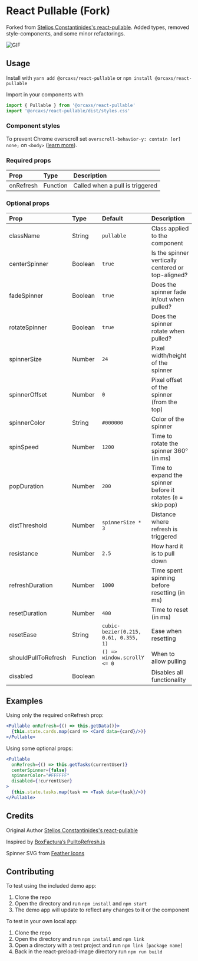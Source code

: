# React Pullable (Fork)

Forked from [Stelios Constantinides's react-pullable](https://github.com/sconstantinides/react-pullable). Added types, removed style-components, and some minor refactorings.

![GIF](screencap.gif)

## Usage

Install with `yarn add @orcaxs/react-pullable` or `npm install @orcaxs/react-pullable`

Import in your components with 
```js
import { Pullable } from '@orcaxs/react-pullable'
import '@orcaxs/react-pullable/dist/styles.css'
```
### Component styles

To prevent Chrome overscroll set `overscroll-behavior-y: contain [or] none;` on `<body>` ([learn more](https://developers.google.com/web/updates/2017/11/overscroll-behavior)).

### Required props

| Prop | Type | Description |
| :--- | :--- | :--- |
| onRefresh | Function | Called when a pull is triggered |

### Optional props

| Prop | Type | Default | Description |
| :--- | :--- | :--- | :--- |
| className | String | `pullable` | Class applied to the component |
| centerSpinner | Boolean | `true` | Is the spinner vertically centered or top-aligned? |
| fadeSpinner | Boolean | `true` | Does the spinner fade in/out when pulled? |
| rotateSpinner | Boolean | `true` | Does the spinner rotate when pulled? |
| spinnerSize | Number | `24` | Pixel width/height of the spinner |
| spinnerOffset | Number | `0` | Pixel offset of the spinner (from the top) |
| spinnerColor | String | `#000000` | Color of the spinner |
| spinSpeed | Number | `1200` | Time to rotate the spinner 360° (in ms) |
| popDuration | Number | `200` | Time to expand the spinner before it rotates (`0` = skip pop) |
| distThreshold | Number | `spinnerSize * 3` | Distance where refresh is triggered |
| resistance | Number | `2.5` | How hard it is to pull down |
| refreshDuration | Number | `1000` | Time spent spinning before resetting (in ms) |
| resetDuration | Number | `400` | Time to reset (in ms) |
| resetEase | String | `cubic-bezier(0.215, 0.61, 0.355, 1)` | Ease when resetting |
| shouldPullToRefresh | Function | `() => window.scrollY <= 0` | When to allow pulling |
| disabled | Boolean | | Disables all functionality |

## Examples

Using only the required onRefresh prop:

```jsx
<Pullable onRefresh={() => this.getData()}>
  {this.state.cards.map(card => <Card data={card}/>)}
</Pullable>
```

Using some optional props:

```jsx
<Pullable
  onRefresh={() => this.getTasks(currentUser)}
  centerSpinner={false}
  spinnerColor="#FFFFFF"
  disabled={!currentUser}
>
  {this.state.tasks.map(task => <Task data={task}/>)}
</Pullable>
```        

## Credits
Original Author [Stelios Constantinides's react-pullable](https://github.com/sconstantinides/react-pullable)

Inspired by [BoxFactura’s PulltoRefresh.js](https://www.boxfactura.com/pulltorefresh.js/)

Spinner SVG from [Feather Icons](https://feather.netlify.com/)

## Contributing

To test using the included demo app:

1. Clone the repo
2. Open the directory and run `npm install` and `npm start`
3. The demo app will update to reflect any changes to it or the component

To test in your own local app:

1. Clone the repo
2. Open the directory and run `npm install` and `npm link`
3. Open a directory with a test project and run `npm link [package name]`
4. Back in the react-preload-image directory run `npm run build`

